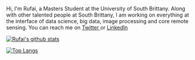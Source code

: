 Hi, I'm Rufai, a Masters Student at the University of South Brittany. 
Along with other talented people at South Brittany, I am working on everything at the interface of data science, big data, image processing and core remote sensing. You can reach me on <a href = "https://twitter.com/ro_balogun">Twitter </a> or <a href = "https://www.linkedin.com/in/rufai-omowunmi-balogun-871a8b12a/">LinkedIn </a>

[![Rufai's github stats](https://github-readme-stats.vercel.app/api?username=Ruphai&count_private=true&show_icons=true&theme=radical&hide_rank=false)](https://github.com/anuraghazra/github-readme-stats)

[![Top Langs](https://github-readme-stats.vercel.app/api/top-langs/?username=Ruphai&langs_count=5&layout=compact)](https://github.com/anuraghazra/github-readme-stats)


